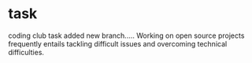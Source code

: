 # task
coding club task
added new branch.....
Working on open source projects frequently entails tackling difficult issues and overcoming technical difficulties. 
